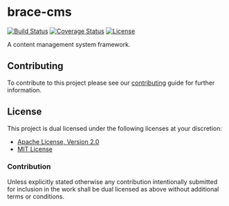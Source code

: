 # brace-cms

[![Build Status][build-badge]][build-badge-url]
[![Coverage Status][coverage-badge]][coverage-badge-url]
[![License][license-badge]][license-badge-url]

A content management system framework.

## Contributing

To contribute to this project please see our [contributing][contribute-url]
guide for further information.

## License

This project is dual licensed under the following licenses at your discretion:

* [Apache License, Version 2.0](LICENSE-APACHE)
* [MIT License](LICENSE-MIT)

### Contribution

Unless explicitly stated otherwise any contribution intentionally submitted for
inclusion in the work shall be dual licensed as above without additional terms
or conditions.

[build-badge]: https://img.shields.io/github/workflow/status/brace-rs/brace-cms/CI/master
[build-badge-url]: https://github.com/brace-rs/brace-cms/actions?query=workflow%3ACI
[coverage-badge]: https://img.shields.io/codecov/c/github/brace-rs/brace-cms/master
[coverage-badge-url]: https://codecov.io/gh/brace-rs/brace-cms
[license-badge]: https://img.shields.io/badge/license-MIT%20OR%20Apache%202.0-blue.svg
[license-badge-url]: https://github.com/brace-rs/brace-cms#license
[contribute-url]: https://github.com/brace-rs/brace-cms/blob/master/CONTRIBUTING.md
